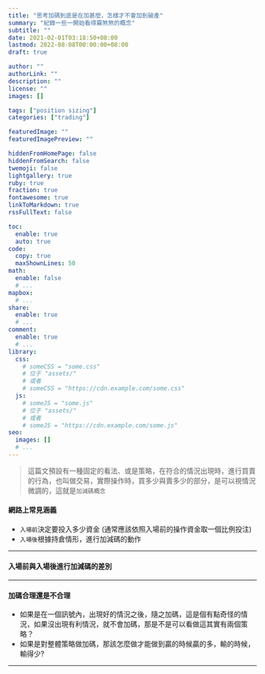 ```yaml
---
title: "思考加碼到底是在加甚麼，怎樣才不會加到破產"
summary: "紀錄一些一開始看得霧煞煞的概念"
subtitle: ""
date: 2021-02-01T03:18:50+08:00
lastmod: 2022-08-08T00:00:00+08:00
draft: true

author: ""
authorLink: ""
description: ""
license: ""
images: []

tags: ["position sizing"]
categories: ["trading"]

featuredImage: ""
featuredImagePreview: ""

hiddenFromHomePage: false
hiddenFromSearch: false
twemoji: false
lightgallery: true
ruby: true
fraction: true
fontawesome: true
linkToMarkdown: true
rssFullText: false

toc:
  enable: true
  auto: true
code:
  copy: true
  maxShownLines: 50
math:
  enable: false
  # ...
mapbox:
  # ...
share:
  enable: true
  # ...
comment:
  enable: true
  # ...
library:
  css:
    # someCSS = "some.css"
    # 位于 "assets/"
    # 或者
    # someCSS = "https://cdn.example.com/some.css"
  js:
    # someJS = "some.js"
    # 位于 "assets/"
    # 或者
    # someJS = "https://cdn.example.com/some.js"
seo:
  images: []
  # ...
---
```


> 這篇文預設有一種固定的看法、或是策略，在符合的情況出現時，進行買賣的行為，也叫做交易，實際操作時，買多少與賣多少的部分，是可以視情況微調的，這就是`加減碼概念`

#### 網路上常見涵義
- `入場前`決定要投入多少資金 (通常應該依照入場前的操作資金取一個比例投注)
- `入場後`根據持倉情形，進行加減碼的動作

---

#### 入場前與入場後進行加減碼的差別


---

#### 加碼合理還是不合理
- 如果是在一個訊號內，出現好的情況之後，隨之加碼，這是個有點奇怪的情況，如果沒出現有利情況，就不會加碼，那是不是可以看做這其實有兩個策略？
- 如果是對整體策略做加碼，那該怎麼做才能做到贏的時候贏的多，輸的時候，輸得少?

---